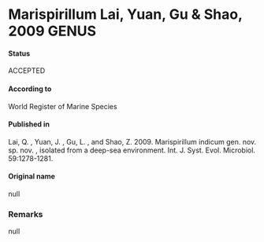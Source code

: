 Marispirillum Lai, Yuan, Gu & Shao, 2009 GENUS
=======

#### Status
ACCEPTED

#### According to
World Register of Marine Species

#### Published in
Lai, Q. , Yuan, J. , Gu, L. , and Shao, Z. 2009. Marispirillum indicum gen. nov. sp. nov. , isolated from a deep-sea environment. Int. J. Syst. Evol. Microbiol. 59:1278-1281.

#### Original name
null

### Remarks
null